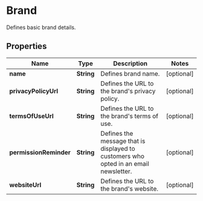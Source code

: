 

# Brand

Defines basic brand details.

## Properties

| Name | Type | Description | Notes |
|------------ | ------------- | ------------- | -------------|
|**name** | **String** | Defines brand name. |  [optional] |
|**privacyPolicyUrl** | **String** | Defines the URL to the brand&#39;s privacy policy. |  [optional] |
|**termsOfUseUrl** | **String** | Defines the URL to the brand&#39;s terms of use. |  [optional] |
|**permissionReminder** | **String** | Defines the message that is displayed to customers who opted in an email newsletter. |  [optional] |
|**websiteUrl** | **String** | Defines the URL to the brand&#39;s website. |  [optional] |



